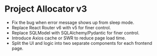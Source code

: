 # Project Allocator v3

- Fix the bug when error message shows up from sleep mode.
- Replace React Router v6 with v5 for finer control.
- Replace SQLModel with SQLAlchemy/Pydantic for finer control.
- Introduce Axios cache or SWR to reduce page load time.
- Split the UI and logic into two separate components for each frontend page.
